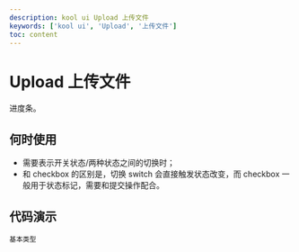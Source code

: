 ```yaml
---
description: kool ui Upload 上传文件
keywords: ['kool ui', 'Upload', '上传文件']
toc: content
---
```


# Upload 上传文件

进度条。

## 何时使用

- 需要表示开关状态/两种状态之间的切换时；
- 和 checkbox 的区别是，切换 switch 会直接触发状态改变，而 checkbox 一般用于状态标记，需要和提交操作配合。

## 代码演示

<code src="./demo/BasicUpload.tsx">基本类型</code>

